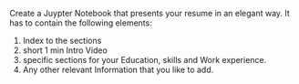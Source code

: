 Create a Juypter Notebook that presents your resume in an elegant way. It has to contain the following elements:

1. Index to the sections
2. short 1 min Intro Video
3. specific sections for your Education, skills and Work experience.
4. Any other relevant Information that you like to add.
